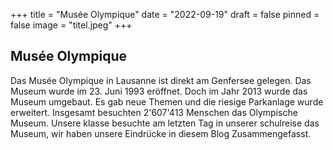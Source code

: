 +++
title = "Musée Olympique"
date = "2022-09-19"
draft = false
pinned = false
image = "titel.jpeg"
+++
## Musée Olympique

Das Musée Olympique in Lausanne ist direkt am Genfersee gelegen. Das Museum wurde im 23. Juni 1993 eröffnet. Doch im Jahr 2013 wurde das Museum umgebaut. Es gab neue Themen und die riesige Parkanlage wurde erweitert. Insgesamt besuchten 2'607'413 Menschen das Olympische Museum. Unsere klasse besuchte am letzten Tag in unserer schulreise das Museum, wir haben unsere Eindrücke in diesem Blog Zusammengefasst.
